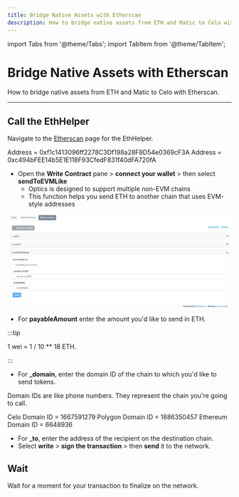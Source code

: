```yaml
---
title: Bridge Native Assets with Etherscan
description: How to bridge native assets from ETH and Matic to Celo with Etherscan.
---
```


import Tabs from '@theme/Tabs';
import TabItem from '@theme/TabItem';

# Bridge Native Assets with Etherscan

How to bridge native assets from ETH and Matic to Celo with Etherscan.

___
## Call the EthHelper

Navigate to the [Etherscan](https://etherscan.io/) page for the EthHelper.

<Tabs>
  <TabItem value="Ethereum" label="On Ethereum" default>
    Address = 0xf1c1413096ff2278C3Df198a28F8D54e0369cF3A
  </TabItem>
  <TabItem value="Polygon" label="On Polygon">
    Address = 0xc494bFEE14b5E1E118F93CfedF831f40dFA720fA
  </TabItem>
</Tabs>

* Open the **Write Contract** pane > **connect your wallet** > then select **sendToEVMLike**
    * Optics is designed to support multiple non-EVM chains
    * This function helps you send ETH to another chain that uses EVM-style addresses

![Bridging Native Assets with Etherescan](https://github.com/joenyzio/assets/blob/main/celo-docs/bridging-native-assets-with-etherscan/bridging-native-assets-with-etherscan.png?raw=true)

* For **payableAmount** enter the amount you'd like to send in ETH.

:::tip

1 wei = 1 / 10 ** 18 ETH.

:::

* For **_domain**, enter the domain ID of the chain to which you'd like to send tokens.

Domain IDs are like phone numbers. They represent the chain you're going to call.

<Tabs>
  <TabItem value="Celo" label="On Celo" default>
    Celo Domain ID = 1667591279
  </TabItem>
  <TabItem value="Polygon" label="On Polygon">
    Polygon Domain ID = 1886350457
  </TabItem>
    <TabItem value="Ethereum" label="On Ethereum">
    Ethereum Domain ID = 6648936
  </TabItem>
</Tabs>

* For **_to**, enter the address of the recipient on the destination chain.
* Select **write** > **sign the transaction** > then **send** it to the network.


## Wait 

Wait for a moment for your transaction to finalize on the network.
